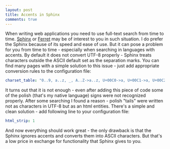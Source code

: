 ```yaml
---
layout: post
title: Accents in Sphinx
comments: true
---
```


When writing web applications you need to use full-text search from time to time. [Sphinx](http://www.sphinxsearch.com) or [Ferret](http://ferret.davebalmain.com/trac) may be of interest to you in such situation. I do prefer the Sphinx because of its speed and ease of use. But it can pose a problem for you from time to time - especially when searching in languages with accents. By default it does not convert UTF-8 properly - Sphinx treats characters outside the ASCII default set as the separation marks. You can find many pages with a simple solution to this issue - just add appropriate conversion rules to the configuration file:

``` yaml
charset_table: "0..9, a..z, _, A..Z->a..z, U+00C0->a, U+00C1->a, U+00C2->a, U+00C3->a, U+00C4->a, U+00C5->a, U+00C7->c, U+00C8->e, U+00C9->e, U+00CA->e, U+00CB->e, U+00CC->i, U+00CD->i, U+00CE->i, U+00CF->i, U+00D1->n, U+00D2->o, U+00D3->o, U+00D4->o, U+00D5->o, U+00D6->o, U+00D9->u, U+00DA->u, U+00DB->u, U+00DC->u, U+00DD->y, U+00E0->a, U+00E1->a, U+00E2->a, U+00E3->a, U+00E4->a, U+00E5->a, U+00E7->c, U+00E8->e, U+00E9->e, U+00EA->e, U+00EB->e, U+00EC->i, U+00ED->i, U+00EE->i, U+00EF->i, U+00F1->n, U+00F2->o, U+00F3->o, U+00F4->o, U+00F5->o, U+00F6->o, U+00F9->u, U+00FA->u, U+00FB->u, U+00FC->u, U+00FD->y, U+00FF->y, U+0100->a, U+0101->a, U+0102->a, U+0103->a, U+0104->a, U+0105->a, U+0106->c, U+0107->c, U+0108->c, U+0109->c, U+010A->c, U+010B->c, U+010C->c, U+010D->c, U+010E->d, U+010F->d, U+0112->e, U+0113->e, U+0114->e, U+0115->e, U+0116->e, U+0117->e, U+0118->e, U+0119->e, U+011A->e, U+011B->e, U+011C->g, U+011D->g, U+011E->g, U+011F->g, U+0120->g, U+0121->g, U+0122->g, U+0123->g, U+0124->h, U+0125->h, U+0128->i, U+0129->i, U+012A->i, U+012B->i, U+012C->i, U+012D->i, U+012E->i, U+012F->i, U+0130->i, U+0134->j, U+0135->j, U+0136->k, U+0137->k, U+0139->l, U+013A->l, U+013B->l, U+013C->l, U+013D->l, U+013E->l, U+0143->n, U+0144->n, U+0145->n, U+0146->n, U+0147->n, U+0148->n, U+014C->o, U+014D->o, U+014E->o, U+014F->o, U+0150->o, U+0151->o, U+0154->r, U+0155->r, U+0156->r, U+0157->r, U+0158->r, U+0159->r, U+015A->s, U+015B->s, U+015C->s, U+015D->s, U+015E->s, U+015F->s, U+0160->s, U+0161->s, U+0162->t, U+0163->t, U+0164->t, U+0165->t, U+0168->u, U+0169->u, U+016A->u, U+016B->u, U+016C->u, U+016D->u, U+016E->u, U+016F->u, U+0170->u, U+0171->u, U+0172->u, U+0173->u, U+0174->w, U+0175->w, U+0176->y, U+0177->y, U+0178->y, U+0179->z, U+017A->z, U+017B->z, U+017C->z, U+017D->z, U+017E->z, U+01A0->o, U+01A1->o, U+01AF->u, U+01B0->u, U+01CD->a, U+01CE->a, U+01CF->i, U+01D0->i, U+01D1->o, U+01D2->o, U+01D3->u, U+01D4->u, U+01D5->u, U+01D6->u, U+01D7->u, U+01D8->u, U+01D9->u, U+01DA->u, U+01DB->u, U+01DC->u, U+01DE->a, U+01DF->a, U+01E0->a, U+01E1->a, U+01E6->g, U+01E7->g, U+01E8->k, U+01E9->k, U+01EA->o, U+01EB->o, U+01EC->o, U+01ED->o, U+01F0->j, U+01F4->g, U+01F5->g, U+01F8->n, U+01F9->n, U+01FA->a, U+01FB->a, U+0200->a, U+0201->a, U+0202->a, U+0203->a, U+0204->e, U+0205->e, U+0206->e, U+0207->e, U+0208->i, U+0209->i, U+020A->i, U+020B->i, U+020C->o, U+020D->o, U+020E->o, U+020F->o, U+0210->r, U+0211->r, U+0212->r, U+0213->r, U+0214->u, U+0215->u, U+0216->u, U+0217->u, U+0218->s, U+0219->s, U+021A->t, U+021B->t, U+021E->h, U+021F->h, U+0226->a, U+0227->a, U+0228->e, U+0229->e, U+022A->o, U+022B->o, U+022C->o, U+022D->o, U+022E->o, U+022F->o, U+0230->o, U+0231->o, U+0232->y, U+0233->y, U+1E00->a, U+1E01->a, U+1E02->b, U+1E03->b, U+1E04->b, U+1E05->b, U+1E06->b, U+1E07->b, U+1E08->c, U+1E09->c, U+1E0A->d, U+1E0B->d, U+1E0C->d, U+1E0D->d, U+1E0E->d, U+1E0F->d, U+1E10->d, U+1E11->d, U+1E12->d, U+1E13->d, U+1E14->e, U+1E15->e, U+1E16->e, U+1E17->e, U+1E18->e, U+1E19->e, U+1E1A->e, U+1E1B->e, U+1E1C->e, U+1E1D->e, U+1E1E->f, U+1E1F->f, U+1E20->g, U+1E21->g, U+1E22->h, U+1E23->h, U+1E24->h, U+1E25->h, U+1E26->h, U+1E27->h, U+1E28->h, U+1E29->h, U+1E2A->h, U+1E2B->h, U+1E2C->i, U+1E2D->i, U+1E2E->i, U+1E2F->i, U+1E30->k, U+1E31->k, U+1E32->k, U+1E33->k, U+1E34->k, U+1E35->k, U+1E36->l, U+1E37->l, U+1E38->l, U+1E39->l, U+1E3A->l, U+1E3B->l, U+1E3C->l, U+1E3D->l, U+1E3E->m, U+1E3F->m, U+1E40->m, U+1E41->m, U+1E42->m, U+1E43->m, U+1E44->n, U+1E45->n, U+1E46->n, U+1E47->n, U+1E48->n, U+1E49->n, U+1E4A->n, U+1E4B->n, U+1E4C->o, U+1E4D->o, U+1E4E->o, U+1E4F->o, U+1E50->o, U+1E51->o, U+1E52->o, U+1E53->o, U+1E54->p, U+1E55->p, U+1E56->p, U+1E57->p, U+1E58->r, U+1E59->r, U+1E5A->r, U+1E5B->r, U+1E5C->r, U+1E5D->r, U+1E5E->r, U+1E5F->r, U+1E60->s, U+1E61->s, U+1E62->s, U+1E63->s, U+1E64->s, U+1E65->s, U+1E66->s, U+1E67->s, U+1E68->s, U+1E69->s, U+1E6A->t, U+1E6B->t, U+1E6C->t, U+1E6D->t, U+1E6E->t, U+1E6F->t, U+1E70->t, U+1E71->t, U+1E72->u, U+1E73->u, U+1E74->u, U+1E75->u, U+1E76->u, U+1E77->u, U+1E78->u, U+1E79->u, U+1E7A->u, U+1E7B->u, U+1E7C->v, U+1E7D->v, U+1E7E->v, U+1E7F->v, U+1E80->w, U+1E81->w, U+1E82->w, U+1E83->w, U+1E84->w, U+1E85->w, U+1E86->w, U+1E87->w, U+1E88->w, U+1E89->w, U+1E8A->x, U+1E8B->x, U+1E8C->x, U+1E8D->x, U+1E8E->y, U+1E8F->y, U+1E96->h, U+1E97->t, U+1E98->w, U+1E99->y, U+1EA0->a, U+1EA1->a, U+1EA2->a, U+1EA3->a, U+1EA4->a, U+1EA5->a, U+1EA6->a, U+1EA7->a, U+1EA8->a, U+1EA9->a, U+1EAA->a, U+1EAB->a, U+1EAC->a, U+1EAD->a, U+1EAE->a, U+1EAF->a, U+1EB0->a, U+1EB1->a, U+1EB2->a, U+1EB3->a, U+1EB4->a, U+1EB5->a, U+1EB6->a, U+1EB7->a, U+1EB8->e, U+1EB9->e, U+1EBA->e, U+1EBB->e, U+1EBC->e, U+1EBD->e, U+1EBE->e, U+1EBF->e, U+1EC0->e, U+1EC1->e, U+1EC2->e, U+1EC3->e, U+1EC4->e, U+1EC5->e, U+1EC6->e, U+1EC7->e, U+1EC8->i, U+1EC9->i, U+1ECA->i, U+1ECB->i, U+1ECC->o, U+1ECD->o, U+1ECE->o, U+1ECF->o, U+1ED0->o, U+1ED1->o, U+1ED2->o, U+1ED3->o, U+1ED4->o, U+1ED5->o, U+1ED6->o, U+1ED7->o, U+1ED8->o, U+1ED9->o, U+1EDA->o, U+1EDB->o, U+1EDC->o, U+1EDD->o, U+1EDE->o, U+1EDF->o, U+1EE0->o, U+1EE1->o, U+1EE2->o, U+1EE3->o, U+1EE4->u, U+1EE5->u, U+1EE6->u, U+1EE7->u, U+1EE8->u, U+1EE9->u, U+1EEA->u, U+1EEB->u, U+1EEC->u, U+1EED->u, U+1EEE->u, U+1EEF->u, U+1EF0->u, U+1EF1->u, U+1EF2->y, U+1EF3->y, U+1EF4->y, U+1EF5->y, U+1EF6->y, U+1EF7->y, U+1EF8->y, U+1EF9->y"
```

It turns out that it is not enough - even after adding this piece of code some of the polish (that's my native language) signs were not recognized properly. After some searching I found a reason - polish "tails" were written not as characters in UTF-8 but as an html entities. There's a simple and clean solution - add following line to your configuration file:

``` yaml
html_strip: 1
```

And now everything should work great - the only drawback is that the Sphinx ignores accents and converts them into ASCII characters. But that's a low price in exchange for functionality that Sphinx gives to you.
